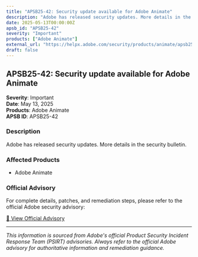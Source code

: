 ```yaml
---
title: "APSB25-42: Security update available for Adobe Animate"
description: "Adobe has released security updates. More details in the security bulletin."
date: 2025-05-13T00:00:00Z
apsb_id: "APSB25-42"
severity: "Important"
products: ["Adobe Animate"]
external_url: "https://helpx.adobe.com/security/products/animate/apsb25-42.html"
draft: false
---
```


## APSB25-42: Security update available for Adobe Animate

**Severity**: Important  
**Date**: May 13, 2025  
**Products**: Adobe Animate  
**APSB ID**: APSB25-42

### Description

Adobe has released security updates. More details in the security bulletin.

### Affected Products

- Adobe Animate


### Official Advisory

For complete details, patches, and remediation steps, please refer to the official Adobe security advisory:

[🔗 View Official Advisory](https://helpx.adobe.com/security/products/animate/apsb25-42.html)

---

*This information is sourced from Adobe's official Product Security Incident Response Team (PSIRT) advisories. Always refer to the official Adobe advisory for authoritative information and remediation guidance.*
